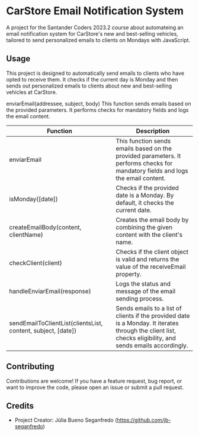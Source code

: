 # CarStore Email Notification System

A project for the Santander Coders 2023.2 course about automateing an email notification system for CarStore's new and best-selling vehicles, tailored to send personalized emails to clients on Mondays with JavaScript.

## Usage

This project is designed to automatically send emails to clients who have opted to receive them. It checks if the current day is Monday and then sends out personalized emails to clients about new and best-selling vehicles at CarStore.

enviarEmail(addressee, subject, body)
This function sends emails based on the provided parameters. It performs checks for mandatory fields and logs the email content.

| Function | Description |
| --- | --- |
| enviarEmail | This function sends emails based on the provided parameters. It performs checks for mandatory fields and logs the email content. |
| isMonday([date]) | Checks if the provided date is a Monday. By default, it checks the current date. |
| createEmailBody(content, clientName) | Creates the email body by combining the given content with the client's name. |
| checkClient(client) | Checks if the client object is valid and returns the value of the receiveEmail property. |
| handleEnviarEmail(response) | Logs the status and message of the email sending process. |
| sendEmailToClientList(clientsList, content, subject, [date]) | Sends emails to a list of clients if the provided date is a Monday. It iterates through the client list, checks eligibility, and sends emails accordingly. |

## Contributing

Contributions are welcome! If you have a feature request, bug report, or want to improve the code, please open an issue or submit a pull request.

## Credits

- Project Creator: Júlia Bueno Seganfredo (https://github.com/jb-seganfredo)
